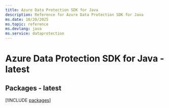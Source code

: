 ```yaml
---
title: Azure Data Protection SDK for Java
description: Reference for Azure Data Protection SDK for Java
ms.date: 10/20/2025
ms.topic: reference
ms.devlang: java
ms.service: dataprotection
---
```

# Azure Data Protection SDK for Java - latest
## Packages - latest
[!INCLUDE [packages](data-protection-index.md)]